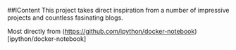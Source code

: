 ##IContent
This project takes direct inspiration from a number of impressive projects and countless fasinating blogs.

Most directly from (https://github.com/ipython/docker-notebook)[ipython/docker-notebook]
